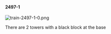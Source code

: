 #### 2497-1
![train-2497-1-0.png](https://github.com/lil-lab/nlvr/raw/master/nlvr/train/images/26/train-2497-1-0.png "train-2497-1-0.png")

There are 2 towers with a black block at the base